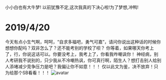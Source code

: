 小小白也有大牛梦!
以前犹豫不定,这次我真的下决心啦!为了梦想,冲鸭!


# 2019/4/20
今天有点小生气啊，呵呵，“自求多福吧，勇气可嘉”，请问你说出这种话的时候你想想你配吗？双非怎么了？还不能考别的学校了呗？
你等着，如果哪天你考上了，行，你说这话可以。你要没考上，我考上了，你看我咋嘲讽你！
神经病，别人考研我不说别的，只少我从不冷嘲热讽，你可真行啊，陌生人？想打击别人给别人添堵减少竞争压力是吧？我偏让你不如意！！！
仅以此文为鉴，决不放弃！只为给那个SB看看！！！
![avatar](http://baidu.com/pic/doge.png)
